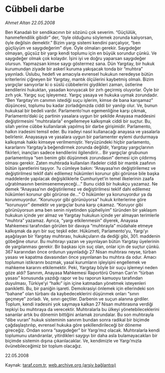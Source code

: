# Cübbeli darbe

*Ahmet Altan 22.05.2008*

<div class="yazi">Ben Kanadalı bir sendikacının bir sözünü çok severim.
“Güçlülük, hanımefendilik gibidir” der, “öyle olduğunu söylemek zorunda kalıyorsan, öyle değilsin demektir.”
Bizim yargı sistemi kendini parçalıyor, “ben güçlüyüm ve saygıdeğerim” diye.
Öyle olmaları gerekir.
Saygıdeğer olmayan, güçsüz bir yargı kendi toplumu için en büyük sorundur çünkü.
Ve saygıdeğer olmak çok kolaydır.
İşini iyi ve doğru yaparsan saygıdeğer olursun.
Yapmazsan kimse saygı göstermez sana.
Dün Yargıtay, bir hukuk kurumundan ziyade bir askerî kuruma yakışacak tonda bir “muhtıra” yayınladı.
Üslubu, hedefi ve amacıyla evrensel hukukun neredeyse bütün kriterlerini çiğneyen bir Yargıtay, mantık ölçülerini kaybetmiş olmalı.
Bizim yargıçlar sanıyorlar ki o süslü cübbelerini giydikleri zaman, üstlerine kendilerini hukuktan, yasadan koruyacak bir zırh geçirmiş oluyorlar.
Öyle bir zırh yok.
Yargıç suç işleyemez.
Yargıç yasaya ve hukuka uymak zorundadır.
“Ben Yargıtay’ım canımın istediği suçu işlerim, kimse de bana karışamaz” düşüncesi, toplumu bu kadar zorladığınızda ciddi bir yanılgı olur.
Ve, bunun hukuksal bir bedeli vardır.
Parlamento’nun egemenliğine karşı çıkmak, Parlamento’daki üç partinin yasalara uygun bir şekilde Anayasa maddesini değiştirmesini “muhtıralarla” engellemeye kalkışmak ciddi bir suçtur.
Bu, silah yerine cübbe kullanılarak yapılmış bir darbe girişimidir.
Parlamento, halkın iradesini temsil eder.
Bu iradeyi nasıl kullanacağı anayasa ve yasalarla belirlenir.
Anayasaya ve yasalara uygun bir parlamenter eylemi durdurmaya kalkışmak hakkı kimseye verilmemiştir.
Yeryüzündeki hiçbir parlamento, kararlarını Yargıtay’a beğendirmek zorunda değildir, Yargıtay yargıçlarının fikirleri, inançları sadece kendilerini ilgilendirir... Bir yargıçlar grubunun parlamentoya “sen benim gibi düşünmek zorundasın” demesi için çıldırmış olması gerekir.
Zaten muhtırada kullanılan ifadeler ciddi bir mantık zaafının bütün işaretlerini taşıyor.
?u cümleye bakın:
“Anayasa’nın değiştirilemez ve değiştirilmesi teklif dahi edilemez hükümleri korunur gibi görünse bile başka maddelerde yapılacak değişikliklerle Cumhuriyet’in temel ilkelerinin zaafa uğratılmasının benimsenemeyeceği...”
Bunu ciddi bir hukukçu yazamaz.
Ne demek “Anayasa’nın değiştirilemez ve değiştirilmesi teklif dahi edilemez hükümleri korunur gibi görünse de...”
O hükümler ya korunuyordur ya da korunmuyordur.
“Korunuyor gibi görünüyorsa” hukuk kriterlerine göre “korunuyor” demektir ve yargıçlar buna karşı çıkamaz.
“Koruyor gibi görünüyorsun ama ben senin niyetinden şüpheliyim” türünden bir yaklaşım hukukun içinde yer almaz ve Yargıtay hukukun içinde yer almayan terimlerle “muhtıra” yazamaz.
Ayrıca, “yargı etkilenmesin” diyerek, Anayasa Mahkemesi tarafından görülen bir davaya “muhtırayla” müdahale etmeye kalkışmak da ayrı bir suç teşkil eder.
Hükümeti, Parlamento’yu, Yargı’yı aşağılayan bir Yargıtay muhtırası, hukukçuların da dediği gibi, 301. maddenin göbeğine oturur.
Bu muhtırayı yazan ve yayınlayan bütün Yargıtay üyelerinin de yargılanması gerekir.
Bir başkası için suç olan, onlar için de suçtur çünkü.
367 kararından önce ordunun yayınladığı 27 Nisan muhtırası neyse, türban yasası ve kapatma davasından önce yayınlanan bu muhtıra da odur.
Amacı toplumun istikrarını bozmak, yasal kurumların işleyişini engellemek ve mahkeme kararını etkilemektir.
Peki, Yargıtay böyle bir suçu işlemeyi neden göze aldı?
Sanırım, Anayasa Mahkemesi Raportörü Osman Can’ın “türban yasası” konusunda yazdığı rapor ve bu raporun kamuoyu tarafından duyulması, Türkiye’yi “halkı” işin içine katmadan yönetmek isteyenleri panikletti.
Bu, bir paniğin işareti.
Demokrasiyi önlemek için ellerindeki son “bahane” olan türbanı da kaybedeceklerini düşünmek onları “sınırı geçmeye” zorladı.
Ve, sınırı geçtiler.
Darbenin ve suçun alanına girdiler.
Toplum, kendi iradesini yok saymaya kalkan 27 Nisan muhtırasına verdiği tepkiyi bu muhtıraya da verecektir.
Muhtıralarla bu ülkeyi yönetebileceklerini sananlar artık bu dönemin bittiğini anlamak zorundalar.
Bu son muhtırayla “dibe vuran” hukuk sisteminin sanırım bundan sonra radikal bir biçimde çağdaşlaştırılıp, evrensel hukuka göre şekillendirileceği bir döneme gireceğiz.
Ondan sonra “saygıdeğer” bir Yargı’mız olacak.
Muhtıralarla kendi toplumunu utandıranlar, yitirdikleri saygıyı bir daha asla bulamayacakları bir biçimde sistemin dışına çıkarılacaklar.
Ve, kendimizle ve Yargı’mızla övünebileceğimiz bir toplum olacağız.

22.05.2008
              </div>

Kaynak: [taraf.com.tr](http://www.taraf.com.tr:80/makale/622.htm), [web.archive.org (arşiv bağlantısı)](http://web.archive.org/web/20100312111957/http://www.taraf.com.tr:80/makale/622.htm)
